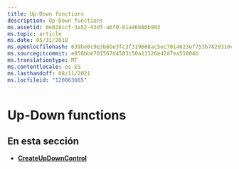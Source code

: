 ```yaml
---
title: Up-Down functions
description: Up-Down functions
ms.assetid: 0e028ccf-3a52-43df-a6f0-81a46b80b903
ms.topic: article
ms.date: 05/31/2018
ms.openlocfilehash: 639be0c9e3b6be3fc3f319688ac5ec7014623ef753b7829310c25d718b37eadf
ms.sourcegitcommit: e858bbe701567d4583c50a11326e42d7ea51804b
ms.translationtype: MT
ms.contentlocale: es-ES
ms.lasthandoff: 08/11/2021
ms.locfileid: "120063665"
---
```

# <a name="up-down-functions"></a>Up-Down functions

## <a name="in-this-section"></a>En esta sección

-   [**CreateUpDownControl**](/windows/desktop/api/Commctrl/nf-commctrl-createupdowncontrol)

 

 




